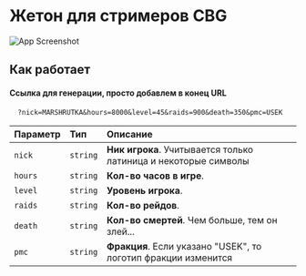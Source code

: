 
# Жетон для стримеров CBG

![App Screenshot](http://img.alexodlw.beget.tech/2022-09-20_111613.png)


## Как работает

#### Ссылка для генерации, просто добавлем в конец URL

```http
  ?nick=MARSHRUTKA&hours=8000&level=45&raids=900&death=350&pmc=USEK
```

| Параметр | Тип     | Описание                |
| :-------- | :------- | :------------------------- |
| `nick` | `string` | **Ник игрока**. Учитывается только латиница и некоторые символы |
| `hours` | `string` | **Кол-во часов в игре**.  |
| `level` | `string` | **Уровень игрока**.  |
| `raids` | `string` | **Кол-во рейдов**. |
| `death` | `string` | **Кол-во смертей**. Чем больше, тем он злей...  |
| `pmc` | `string` | **Фракция**. Если указано "USEK", то логотип фракции изменится |




